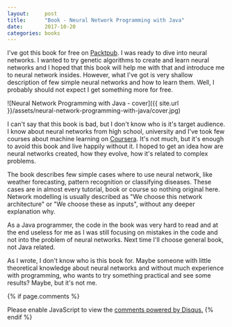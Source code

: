 ```yaml
---
layout:     post
title:      "Book - Neural Network Programming with Java"
date:       2017-10-20
categories: books
---
```


I've got this book for free on [Packtpub]. I was ready to dive into neural networks. I wanted to try genetic algorithms to create and learn neural networks and I hoped that this book will help me with that and introduce me to neural network insides. However, what I've got is very shallow description of few simple neural networks and how to learn them. Well, I probably should not expect I get something more for free.

<!--more-->

![Neural Network Programming with Java - cover]({{ site.url }}/assets/neural-network-programming-with-java/cover.jpg)

I can't say that this book is bad, but I don't know who is it's target audience. I know about neural networks from high school, university and I've took few courses about machine learning on [Coursera]. It's not much, but it's enough to avoid this book and live happily without it. I hoped to get an idea how are neural networks created, how they evolve, how it's related to complex problems.

The book describes few simple cases where to use neural network, like weather forecasting, pattern recognition or classifying diseases. These cases are in almost every tutorial, book or course so nothing original here. Network modelling is usually described as "We choose this network architecture" or "We choose these as inputs", without any deeper explanation why. 

As a Java programmer, the code in the book was very hard to read and at the end useless for me as I was still focusing on mistakes in the code and not into the problem of neural networks. Next time I'll choose general book, not Java related.

As I wrote, I don't know who is this book for. Maybe someone with little theoretical knowledge about neural networks and without much experience with programming, who wants to try something practical and see some results? Maybe, but it's not me.

[Packtpub]: https://www.packtpub.com/
[Coursera]: https://www.coursera.org/

{% if page.comments %}
<div id="disqus_thread"></div>
<script>

/**
*  RECOMMENDED CONFIGURATION VARIABLES: EDIT AND UNCOMMENT THE SECTION BELOW TO INSERT DYNAMIC VALUES FROM YOUR PLATFORM OR CMS.
*  LEARN WHY DEFINING THESE VARIABLES IS IMPORTANT: https://disqus.com/admin/universalcode/#configuration-variables*/
/*
var disqus_config = function () {
this.page.url = PAGE_URL;  // Replace PAGE_URL with your page's canonical URL variable
this.page.identifier = PAGE_IDENTIFIER; // Replace PAGE_IDENTIFIER with your page's unique identifier variable
};
*/
(function() { // DON'T EDIT BELOW THIS LINE
var d = document, s = d.createElement('script');
s.src = 'https://sparkoo-github-io.disqus.com/embed.js';
s.setAttribute('data-timestamp', +new Date());
(d.head || d.body).appendChild(s);
})();
</script>
<noscript>Please enable JavaScript to view the <a href="https://disqus.com/?ref_noscript">comments powered by Disqus.</a></noscript>
{% endif %}